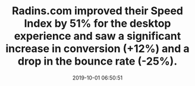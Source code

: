 ---
layout: post
title:  "Radins.com improved their Speed Index by 51% for the desktop experience and saw a significant increase in conversion (+12%) and a drop in the bounce rate (-25%)."
storySource: "https://blog.dareboost.com/en/2018/08/continuous-improvement-web-performance-dareboost-m6web/"
date:   2019-10-01 06:50:51
tags:
 - seo
 - conversion
 - bounce rate
 - "2018"
---